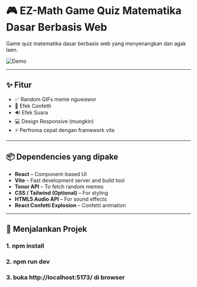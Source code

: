 # 🎮 EZ-Math Game Quiz Matematika Dasar Berbasis Web 

Game quiz matematika dasar berbasis web yang menyenangkan dan agak laen.

![Demo](./public/demo-screenshot.png)

---

## ✨ Fitur

- ✅ Random GIFs meme nguwawor
- 🎉 Efek Confetti
- 🔊 Efek Suara
- 💻 Design Responsive (mungkin)
- ⚡️ Perfroma cepat dengan framework vite

---

## 📦 Dependencies yang dipake

- **React** – Component-based UI
- **Vite** – Fast development server and build tool
- **Tenor API** – To fetch random memes
- **CSS / Tailwind (Optional)** – For styling
- **HTML5 Audio API** – For sound effects
- **React Confetti Explosion** – Confetti animation

---

## 🚀 Menjalankan Projek

### 1. npm install
### 2. npm run dev
### 3. buka http://localhost:5173/ di browser

